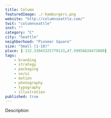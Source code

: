 ```yaml
---
title: Column
featuredImage: ./-hamburgers.png
website: "http://columnseattle.com/"
twit: "columnseattle"
inst: ""
category: "C"
city: "Seattle"
neighborhood: "Pioneer Square"
size: "Small (1-10)"
place: [-122.33043325779133,47.59956820473089]
tags:
    - branding
    - strategy
    - packaging
    - ux/ui
    - motion
    - photography
    - typography
    - illustration
published: true
---
```


Description
